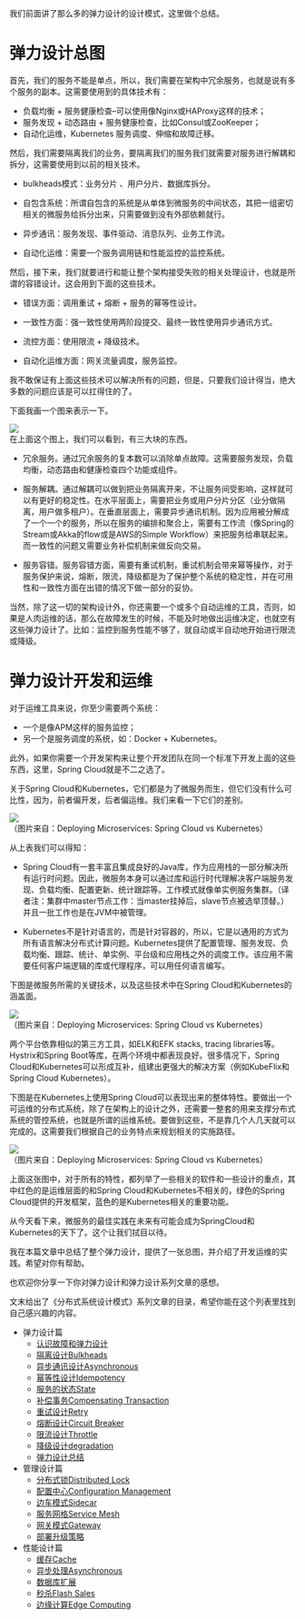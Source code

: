 我们前面讲了那么多的弹力设计的设计模式，这里做个总结。

# 弹力设计总图

首先，我们的服务不能是单点，所以，我们需要在架构中冗余服务，也就是说有多个服务的副本。这需要使用到的具体技术有：

* 负载均衡 + 服务健康检查–可以使用像Nginx或HAProxy这样的技术；
* 服务发现 + 动态路由 + 服务健康检查，比如Consul或ZooKeeper；
* 自动化运维，Kubernetes 服务调度、伸缩和故障迁移。

然后，我们需要隔离我们的业务，要隔离我们的服务我们就需要对服务进行解耦和拆分，这需要使用到以前的相关技术。

<!-- [[[read_end]]] -->

* bulkheads模式：业务分片 、用户分片、数据库拆分。

* 自包含系统：所谓自包含的系统是从单体到微服务的中间状态，其把一组密切相关的微服务给拆分出来，只需要做到没有外部依赖就行。

* 异步通讯：服务发现、事件驱动、消息队列、业务工作流。

* 自动化运维：需要一个服务调用链和性能监控的监控系统。

然后，接下来，我们就要进行和能让整个架构接受失败的相关处理设计，也就是所谓的容错设计。这会用到下面的这些技术。

* 错误方面：调用重试 + 熔断 + 服务的幂等性设计。

* 一致性方面：强一致性使用两阶段提交、最终一致性使用异步通讯方式。

* 流控方面：使用限流 + 降级技术。

* 自动化运维方面：网关流量调度，服务监控。

我不敢保证有上面这些技术可以解决所有的问题，但是，只要我们设计得当，绝大多数的问题应该是可以扛得住的了。

下面我画一个图来表示一下。

![](https://static001.geekbang.org/resource/image/a7/2f/a7f9e41b0457326e08ffc93e319d352f.jpg?wh=2085x1473)  
在上面这个图上，我们可以看到，有三大块的东西。

* 冗余服务。通过冗余服务的复本数可以消除单点故障。这需要服务发现，负载均衡，动态路由和健康检查四个功能或组件。

* 服务解耦。通过解耦可以做到把业务隔离开来，不让服务间受影响，这样就可以有更好的稳定性。在水平层面上，需要把业务或用户分片分区（业分做隔离，用户做多租户）。在垂直层面上，需要异步通讯机制。因为应用被分解成了一个一个的服务，所以在服务的编排和聚合上，需要有工作流（像Spring的Stream或Akka的flow或是AWS的Simple Workflow）来把服务给串联起来。而一致性的问题又需要业务补偿机制来做反向交易。

* 服务容错。服务容错方面，需要有重试机制，重试机制会带来幂等操作，对于服务保护来说，熔断，限流，降级都是为了保护整个系统的稳定性，并在可用性和一致性方面在出错的情况下做一部分的妥协。

当然，除了这一切的架构设计外，你还需要一个或多个自动运维的工具，否则，如果是人肉运维的话，那么在故障发生的时候，不能及时地做出运维决定，也就空有这些弹力设计了。比如：监控到服务性能不够了，就自动或半自动地开始进行限流或降级。

# 弹力设计开发和运维

对于运维工具来说，你至少需要两个系统：

* 一个是像APM这样的服务监控；
* 另一个是服务调度的系统，如：Docker + Kubernetes。

此外，如果你需要一个开发架构来让整个开发团队在同一个标准下开发上面的这些东西，这里，Spring Cloud就是不二之选了。

关于Spring Cloud和Kubernetes，它们都是为了微服务而生，但它们没有什么可比性，因为，前者偏开发，后者偏运维。我们来看一下它们的差别。

![](https://static001.geekbang.org/resource/image/35/f4/35cd0722f99f91c904944ac1bbdd56f4.png?wh=862*339)  
（图片来自：Deploying Microservices: Spring Cloud vs Kubernetes）

从上表我们可以得知：

* Spring Cloud有一套丰富且集成良好的Java库，作为应用栈的一部分解决所有运行时问题。因此，微服务本身可以通过库和运行时代理解决客户端服务发现、负载均衡、配置更新、统计跟踪等。工作模式就像单实例服务集群。（译者注：集群中master节点工作：当master挂掉后，slave节点被选举顶替。）并且一批工作也是在JVM中被管理。

* Kubernetes不是针对语言的，而是针对容器的，所以，它是以通用的方式为所有语言解决分布式计算问题。Kubernetes提供了配置管理、服务发现、负载均衡、跟踪、统计、单实例、平台级和应用栈之外的调度工作。该应用不需要任何客户端逻辑的库或代理程序，可以用任何语言编写。

下图是微服务所需的关键技术，以及这些技术中在Spring Cloud和Kubernetes的涵盖面。

![](https://static001.geekbang.org/resource/image/dc/af/dcab89f031d1a7083b4f0b3091873caf.png?wh=539*818)  
（图片来自：Deploying Microservices: Spring Cloud vs Kubernetes）

两个平台依靠相似的第三方工具，如ELK和EFK stacks, tracing libraries等。Hystrix和Spring Boot等库，在两个环境中都表现良好。很多情况下，Spring Cloud和Kubernetes可以形成互补，组建出更强大的解决方案（例如KubeFlix和Spring Cloud Kubernetes）。

下图是在Kubernetes上使用Spring Cloud可以表现出来的整体特性。要做出一个可运维的分布式系统，除了在架构上的设计之外，还需要一整套的用来支撑分布式系统的管控系统，也就是所谓的运维系统。要做到这些，不是靠几个人几天就可以完成的。这需要我们根据自己的业务特点来规划相关的实施路径。

![](https://static001.geekbang.org/resource/image/41/6a/41e9f7a084e6c81fcb3bb42d43b0076a.png?wh=864*502)  
（图片来自：Deploying Microservices: Spring Cloud vs Kubernetes）

上面这张图中，对于所有的特性，都列举了一些相关的软件和一些设计的重点，其中红色的是运维层面的和Spring Cloud和Kubernetes不相关的，绿色的Spring Cloud提供的开发框架，蓝色的是Kubernetes相关的重要功能。

从今天看下来，微服务的最佳实践在未来有可能会成为SpringCloud和Kubernetes的天下了。这个让我们拭目以待。

我在本篇文章中总结了整个弹力设计，提供了一张总图，并介绍了开发运维的实践。希望对你有帮助。

也欢迎你分享一下你对弹力设计和弹力设计系列文章的感想。

文末给出了《分布式系统设计模式》系列文章的目录，希望你能在这个列表里找到自己感兴趣的内容。

* 弹力设计篇
  * [认识故障和弹力设计](https://time.geekbang.org/column/article/3912)
  * [隔离设计Bulkheads](https://time.geekbang.org/column/article/3917)
  * [异步通讯设计Asynchronous](https://time.geekbang.org/column/article/3926)
  * [幂等性设计Idempotency](https://time.geekbang.org/column/article/4050)
  * [服务的状态State](https://time.geekbang.org/column/article/4086)
  * [补偿事务Compensating Transaction](https://time.geekbang.org/column/article/4087)
  * [重试设计Retry](https://time.geekbang.org/column/article/4121)
  * [熔断设计Circuit Breaker](https://time.geekbang.org/column/article/4241)
  * [限流设计Throttle](https://time.geekbang.org/column/article/4245)
  * [降级设计degradation](https://time.geekbang.org/column/article/4252)
  * [弹力设计总结](https://time.geekbang.org/column/article/4253)
* 管理设计篇
  * [分布式锁Distributed Lock](https://time.geekbang.org/column/article/5175)
  * [配置中心Configuration Management](https://time.geekbang.org/column/article/5819)
  * [边车模式Sidecar](https://time.geekbang.org/column/article/5909)
  * [服务网格Service Mesh](https://time.geekbang.org/column/article/5920)
  * [网关模式Gateway](https://time.geekbang.org/column/article/6086)
  * [部署升级策略](https://time.geekbang.org/column/article/6283)
* 性能设计篇
  * [缓存Cache](https://time.geekbang.org/column/article/6282)
  * [异步处理Asynchronous](https://time.geekbang.org/column/article/7036)
  * [数据库扩展](https://time.geekbang.org/column/article/7045)
  * [秒杀Flash Sales](https://time.geekbang.org/column/article/7047)
  * [边缘计算Edge Computing](https://time.geekbang.org/column/article/7086)